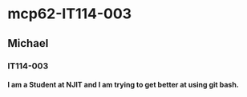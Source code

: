 # mcp62-IT114-003
## Michael
### IT114-003
#### I am a Student at NJIT and I am trying to get better at using git bash.
